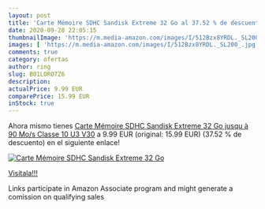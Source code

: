 ```yaml
---
layout: post
title: 'Carte Mémoire SDHC Sandisk Extreme 32 Go al 37.52 % de descuento'
date: 2020-09-28 22:05:15
thumbnailImage: 'https://m.media-amazon.com/images/I/512Bzx8YRDL._SL200_.jpg'
images: [ 'https://m.media-amazon.com/images/I/512Bzx8YRDL._SL200_.jpg' ]
comments: true
category: ofertas
author: ring
slug: B01LORO7Z6
description:
actualPrice: 9.99 EUR
comparePrice: 15.99 EUR
inStock: true
---
```


Ahora mismo tienes [Carte Mémoire SDHC Sandisk Extreme 32 Go jusqu à 90 Mo/s  Classe 10  U3  V30](https://www.amazon.fr/dp/B01LORO7Z6/?tag=tolees0d-21) a 9.99 EUR (original: 15.99 EUR) (37.52 %  de descuento) en el siguiente enlace!

[![Carte Mémoire SDHC Sandisk Extreme 32 Go](https://m.media-amazon.com/images/I/512Bzx8YRDL._SL200_.jpg)](https://www.amazon.fr/dp/B01LORO7Z6/?tag=tolees0d-21)

[Visítala!!!](https://www.amazon.fr/dp/B01LORO7Z6/?tag=tolees0d-21)

Links participate in Amazon Associate program and might generate a comission on qualifying sales
